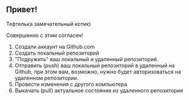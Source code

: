 ## Привет!

Тефтелька замечательный котик)

Совершенно с этим согласен!

1. Создали аккаунт на  Github.com
2. Создать локальный репозиторий
3. "Подружить" ваш локальный и удаленный репозиторий.
4. Отправить (push) ваш локальный репозиторий в удаленный на Github, при этом вам, возможно, нужно будет авторизоваться на удаленном репозитории.
5. Провести изменения с другого компьютера
6. Выкачать (pull) актуальное состояние из удаленного репозитория
